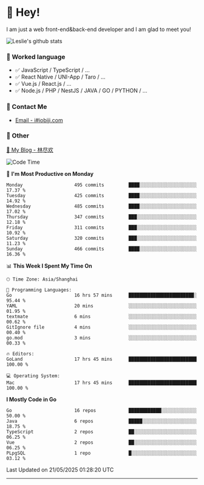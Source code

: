 # 👋 Hey!

I am just a web front-end&back-end developer and I am glad to meet you!

![Leslie's github stats](https://github-readme-stats.vercel.app/api?username=unsafe-ptr&&show_icons=true&&title_color=1abc9c&&icon_color=1abc9c)


### 📝 Worked language

- ✅ JavaScript / TypeScript / ...
- ✅ React Native / UNI-App / Taro / ...
- ✅ Vue.js / React.js / ...
- ✅ Node.js / PHP / NestJS / JAVA / GO / PYTHON / ...

### 📮 Contact Me

- [Email - i#iobiji.com](mailto:i@iobiji.com)


### 🤪 Other

[📌 My Blog - 林尽欢](https://iobiji.com)

<!--START_SECTION:waka-->
![Code Time](http://img.shields.io/badge/Code%20Time-1%2C735%20hrs%2044%20mins-blue)

📅 **I'm Most Productive on Monday** 

```text
Monday                   495 commits         ████░░░░░░░░░░░░░░░░░░░░░   17.37 % 
Tuesday                  425 commits         ████░░░░░░░░░░░░░░░░░░░░░   14.92 % 
Wednesday                485 commits         ████░░░░░░░░░░░░░░░░░░░░░   17.02 % 
Thursday                 347 commits         ███░░░░░░░░░░░░░░░░░░░░░░   12.18 % 
Friday                   311 commits         ███░░░░░░░░░░░░░░░░░░░░░░   10.92 % 
Saturday                 320 commits         ███░░░░░░░░░░░░░░░░░░░░░░   11.23 % 
Sunday                   466 commits         ████░░░░░░░░░░░░░░░░░░░░░   16.36 % 
```


📊 **This Week I Spent My Time On** 

```text
🕑︎ Time Zone: Asia/Shanghai

💬 Programming Languages: 
Go                       16 hrs 57 mins      ████████████████████████░   95.44 % 
YAML                     20 mins             ░░░░░░░░░░░░░░░░░░░░░░░░░   01.95 % 
textmate                 6 mins              ░░░░░░░░░░░░░░░░░░░░░░░░░   00.62 % 
GitIgnore file           4 mins              ░░░░░░░░░░░░░░░░░░░░░░░░░   00.40 % 
go.mod                   3 mins              ░░░░░░░░░░░░░░░░░░░░░░░░░   00.33 % 

🔥 Editors: 
GoLand                   17 hrs 45 mins      █████████████████████████   100.00 % 

💻 Operating System: 
Mac                      17 hrs 45 mins      █████████████████████████   100.00 % 
```

**I Mostly Code in Go** 

```text
Go                       16 repos            ████████████░░░░░░░░░░░░░   50.00 % 
Java                     6 repos             █████░░░░░░░░░░░░░░░░░░░░   18.75 % 
TypeScript               2 repos             ██░░░░░░░░░░░░░░░░░░░░░░░   06.25 % 
Vue                      2 repos             ██░░░░░░░░░░░░░░░░░░░░░░░   06.25 % 
PLpgSQL                  1 repo              █░░░░░░░░░░░░░░░░░░░░░░░░   03.12 % 
```




 Last Updated on 21/05/2025 01:28:20 UTC
<!--END_SECTION:waka-->
---
